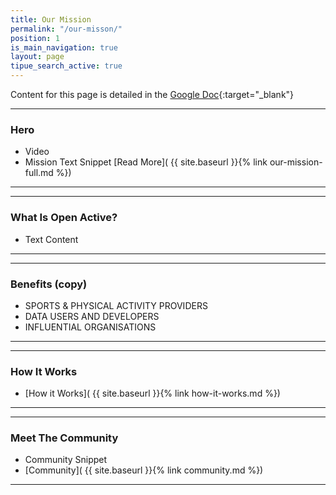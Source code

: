 ```yaml
---
title: Our Mission
permalink: "/our-misson/"
position: 1
is_main_navigation: true
layout: page
tipue_search_active: true
---
```


Content for this page is detailed in the
[Google Doc](https://drive.google.com/open?id=1cOIWKH_yIbYhG7pzKTe31shjfqSgBU5JlKRZrqUazug){:target="_blank"}

***
### Hero 
+ Video
+ Mission Text Snippet [Read More]( {{ site.baseurl }}{% link our-mission-full.md %})  

***
***
### What Is Open Active?
+ Text Content 

***
***
### Benefits (copy)
+ SPORTS & PHYSICAL ACTIVITY PROVIDERS
+ DATA USERS AND DEVELOPERS
+ INFLUENTIAL ORGANISATIONS

***
***
### How It Works
+ [How it Works]( {{ site.baseurl }}{% link how-it-works.md %})  

***
***
### Meet The Community
+ Community Snippet
+ [Community]( {{ site.baseurl }}{% link community.md %})  

***